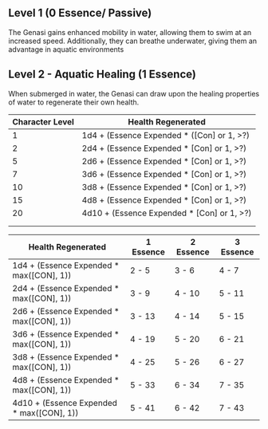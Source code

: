 ## Level 1 (0 Essence/ Passive)
The Genasi gains enhanced mobility in water, allowing them to swim at an increased speed. 
Additionally, they can breathe underwater, giving them an advantage in aquatic environments

## Level 2 - Aquatic Healing (1 Essence)
When submerged in water, the Genasi can draw upon the healing properties of water to regenerate their own health.

| Character Level | Health Regenerated |
| ---- | ---- |
| 1 | 1d4 + (Essence Expended * (\[Con\] or 1, >?) |
| 2 | 2d4 + (Essence Expended * \[Con\] or 1, >?) |
| 5 | 2d6 + (Essence Expended * \[Con\] or 1, >?) |
| 7 | 3d6 + (Essence Expended * \[Con\] or 1, >?) |
| 10 | 3d8 + (Essence Expended * \[Con\] or 1, >?) |
| 15 | 4d8 + (Essence Expended * \[Con\] or 1, >?) |
| 20 | 4d10 + (Essence Expended * \[Con\] or 1, >?) |
|  |  |
|  |  |

| Health Regenerated | 1 Essence | 2 Essence | 3 Essence |
| ---- | ---- | ---- | ---- |
| 1d4 + (Essence Expended * max(\[CON\], 1)) | 2 - 5 | 3 - 6 | 4 - 7 |
| 2d4 + (Essence Expended * max(\[CON\], 1)) | 3 - 9 | 4 - 10 | 5 - 11 |
| 2d6 + (Essence Expended * max(\[CON\], 1)) | 3 - 13 | 4 - 14 | 5 - 15 |
| 3d6 + (Essence Expended * max(\[CON\], 1)) | 4 - 19 | 5 - 20 | 6 - 21 |
| 3d8 + (Essence Expended * max(\[CON\], 1)) | 4 - 25 | 5 - 26 | 6 - 27 |
| 4d8 + (Essence Expended * max(\[CON\], 1)) | 5 - 33 | 6 - 34 | 7 - 35 |
| 4d10 + (Essence Expended * max(\[CON\], 1)) | 5 - 41 | 6 - 42 | 7 - 43 |